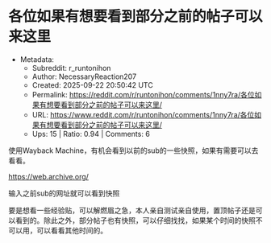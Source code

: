 # 各位如果有想要看到部分之前的帖子可以来这里

- Metadata:
  - Subreddit: r_runtonihon
  - Author: NecessaryReaction207
  - Created: 2025-09-22 20:50:42 UTC
  - Permalink: https://reddit.com/r/runtonihon/comments/1nny7ra/各位如果有想要看到部分之前的帖子可以来这里/
  - URL: https://www.reddit.com/r/runtonihon/comments/1nny7ra/各位如果有想要看到部分之前的帖子可以来这里/
  - Ups: 15 | Ratio: 0.94 | Comments: 6


使用Wayback
Machine，有机会看到以前的sub的一些快照，如果有需要可以去看看。

<https://web.archive.org/>

输入之前sub的网址就可以看到快照

要是想看一些经验贴，可以解燃眉之急，本人亲自测试亲自使用，置顶帖子还是可以看到的。除此之外，部分帖子也有快照，可以仔细找找，如果某个时间的快照不可以用，可以看看其他时间的。

